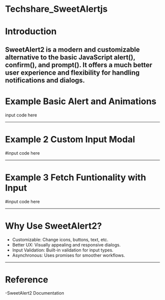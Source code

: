 # Techshare_SweetAlertjs

# Introduction
SweetAlert2 is a modern and customizable alternative to the basic JavaScript alert(), confirm(), and prompt(). It offers a much better user experience and flexibility for handling notifications and dialogs.
---
# Example Basic Alert and Animations
input code here

---

# Example 2 Custom Input Modal
#input code here

---

# Example 3 Fetch Funtionality with Input
#input code here

---

# Why Use SweetAlert2?
- Customizable: Change icons, buttons, text, etc.
- Better UX: Visually appealing and responsive dialogs.
- Input Validation: Built-in validation for input types.
- Asynchronous: Uses promises for smoother workflows.

---

# Reference
-SweetAlert2 Documentation




